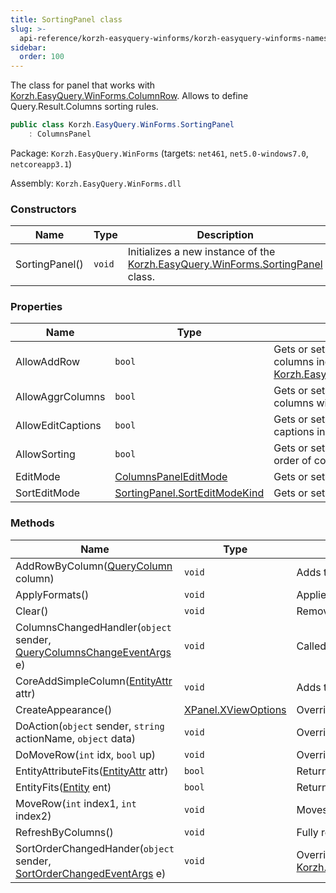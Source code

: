 ```yaml
---
title: SortingPanel class
slug: >-
  api-reference/korzh-easyquery-winforms/korzh-easyquery-winforms-namespace/sortingpanel-class
sidebar:
  order: 100
---
```


The class for panel that works with [Korzh.EasyQuery.WinForms.ColumnRow](/easyquery/docs/api-reference/korzh-easyquery-winforms/korzh-easyquery-winforms-namespace/columnrow-class).  Allows to define Query.Result.Columns sorting rules.
```csharp
public class Korzh.EasyQuery.WinForms.SortingPanel
    : ColumnsPanel

```
Package: `Korzh.EasyQuery.WinForms` (targets: `net461`, `net5.0-windows7.0`, `netcoreapp3.1`)

Assembly: `Korzh.EasyQuery.WinForms.dll`

### Constructors

| Name | Type | Description | 
| --- | --- | --- | 
| SortingPanel() | `void` | Initializes a new instance of the [Korzh.EasyQuery.WinForms.SortingPanel](/easyquery/docs/api-reference/korzh-easyquery-winforms/korzh-easyquery-winforms-namespace/sortingpanel-class) class. | 


### Properties

| Name | Type | Description | 
| --- | --- | --- | 
| AllowAddRow | `bool` | Gets or sets the ability to add sorted columns independently of [Korzh.EasyQuery.WinForms.ColumnsPanel](/easyquery/docs/api-reference/korzh-easyquery-winforms/korzh-easyquery-winforms-namespace/columnspanel-class). | 
| AllowAggrColumns | `bool` | Gets or sets the ability to create the columns with aggregation functions. | 
| AllowEditCaptions | `bool` | Gets or sets the ability to show column captions in the control. | 
| AllowSorting | `bool` | Gets or sets the ability to change the sort order of columns. | 
| EditMode | [ColumnsPanelEditMode](/easyquery/docs/api-reference/korzh-easyquery-winforms/korzh-easyquery-winforms-namespace/columnspaneleditmode-enum) | Gets or sets the value of panel's edit mode. | 
| SortEditMode | [SortingPanel.SortEditModeKind](/easyquery/docs/api-reference/korzh-easyquery-winforms/korzh-easyquery-winforms-namespace/sortingpanel-sorteditmodekind-enum) | Gets or sets the value of panel's edit mode. | 


### Methods

| Name | Type | Description | 
| --- | --- | --- | 
| AddRowByColumn([QueryColumn](/easyquery/docs/api-reference/korzh-easyquery/korzh-easyquery-namespace/querycolumn-class) column) | `void` | Adds the new row by <see cref="!:Korzh.EasyQuery.Column" />. | 
| ApplyFormats() | `void` | Applies the formats used in panel to all rows. | 
| Clear() | `void` | Removes all rows | 
| ColumnsChangedHandler(`object` sender, [QueryColumnsChangeEventArgs](/easyquery/docs/api-reference/korzh-easyquery/korzh-easyquery-namespace/querycolumnschangeeventargs-class) e) | `void` | Called when Query.Result.Columns has been changed. | 
| CoreAddSimpleColumn([EntityAttr](/easyquery/docs/api-reference/korzh-easyquery/korzh-easyquery-namespace/entityattr-class) attr) | `void` | Adds the simple column. | 
| CreateAppearance() | [XPanel.XViewOptions](/easyquery/docs/api-reference/korzh-easyquery-winforms/korzh-easyquery-winforms-namespace/xpanel-xviewoptions-class) | Overrides the [Korzh.EasyQuery.WinForms.XPanel.CreateAppearance](/easyquery/docs/api-reference/korzh-easyquery-winforms/korzh-easyquery-winforms-namespace/xpanel-class) method. | 
| DoAction(`object` sender, `string` actionName, `object` data) | `void` | Overrides [Korzh.EasyQuery.WinForms.ColumnsPanel.DoAction(System.Object,System.String,System.Object)](/easyquery/docs/api-reference/korzh-easyquery-winforms/korzh-easyquery-winforms-namespace/columnspanel-class). | 
| DoMoveRow(`int` idx, `bool` up) | `void` | Overrides the method for Ctrl+Arrow signal processing. | 
| EntityAttributeFits([EntityAttr](/easyquery/docs/api-reference/korzh-easyquery/korzh-easyquery-namespace/entityattr-class) attr) | `bool` | Returns <c>true</c> if the entity attribute passed in the parameter can be used in (fits to) this panel. | 
| EntityFits([Entity](/easyquery/docs/api-reference/korzh-easyquery/korzh-easyquery-namespace/entity-class) ent) | `bool` | Returns <c>true</c> if the entity passed in the parameter can be used in (fits to) this panel. | 
| MoveRow(`int` index1, `int` index2) | `void` | Moves row to specified position | 
| RefreshByColumns() | `void` | Fully refreshes the panel on the base of [Korzh.EasyQuery.WinForms.ColumnsPanel.Columns](/easyquery/docs/api-reference/korzh-easyquery-winforms/korzh-easyquery-winforms-namespace/columnspanel-class). | 
| SortOrderChangedHander(`object` sender, [SortOrderChangedEventArgs](/easyquery/docs/api-reference/korzh-easyquery/korzh-easyquery-namespace/sortorderchangedeventargs-class) e) | `void` | Overrides [Korzh.EasyQuery.WinForms.ColumnsPanel.SortOrderChangedHander(System.Object,Korzh.EasyQuery.SortOrderChangedEventArgs)](/easyquery/docs/api-reference/korzh-easyquery-winforms/korzh-easyquery-winforms-namespace/columnspanel-class). |
